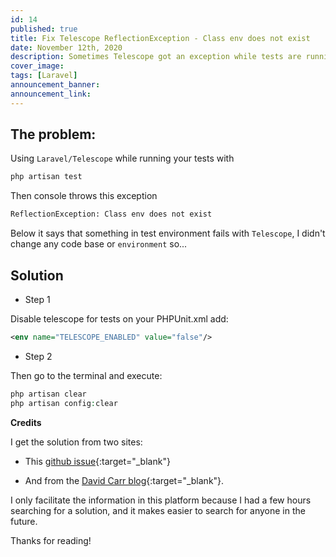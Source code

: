 ```yaml
---
id: 14
published: true
title: Fix Telescope ReflectionException - Class env does not exist
date: November 12th, 2020
description: Sometimes Telescope got an exception while tests are running... fix it with only one command
cover_image:
tags: [Laravel]
announcement_banner:
announcement_link:
---
```


## The problem:

Using `Laravel/Telescope` while running your tests with

```php
php artisan test
```

Then console throws this exception

```bash
ReflectionException: Class env does not exist
```

Below it says that something in test environment fails with `Telescope`, 
I didn't change any code base or `environment` so... 

## Solution

- Step 1

Disable telescope for tests on your PHPUnit.xml add:

```XML
<env name="TELESCOPE_ENABLED" value="false"/>
```

- Step 2

Then go to the terminal and execute:

```php
php artisan clear
php artisan config:clear
```

**Credits**

I get the solution from two sites:

- This [github issue](https://github.com/laravel/telescope/issues/347){:target="_blank"}

- And from the [David Carr blog](https://dcblog.dev/laravel-telescope-error-when-running-tests-reflectionexception-class-env-does-not-exist){:target="_blank"}.


I only facilitate the information in this platform because 
I had a few hours searching for a solution, and it makes easier to search for anyone in the future.


Thanks for reading!